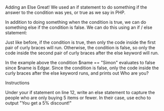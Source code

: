Adding an Else
Great! We used an if statement to do something if the answer to the condition was yes, or true as we say in PHP.

In addition to doing something when the condition is true, we can do something else if the condition is false. We can do this using an if / else statement:

<?php
  $name = "Edgar";

  if ($name == "Simon") {
    print "I know you!";
  }
  else {
    print "Who are you?";
  }
?>
Just like before, if the condition is true, then only the code inside the first pair of curly braces will run. Otherwise, the condition is false, so only the code inside the second pair of curly braces after the else keyword will run.

In the example above the condition $name == "Simon" evaluates to false since $name is Edgar. Since the condition is false, only the code inside the curly braces after the else keyword runs, and prints out Who are you?

Instructions

Under your if statement on line 12, write an else statement to capture the people who are only buying 5 items or fewer. In their case, use echo to output "You get a 5% discount!"
